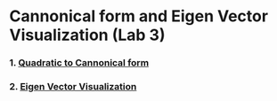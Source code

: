 # Cannonical form and Eigen Vector Visualization (Lab 3)


### 1. [Quadratic to Cannonical form](./Cannonical_Form_and_Eigen_Vector_Visualization_Lab_3/QuadraticToCannonical.m)




### 2. [Eigen Vector Visualization](./Cannonical_Form_and_Eigen_Vector_Visualization_Lab_3/EigenVisualization.m)
